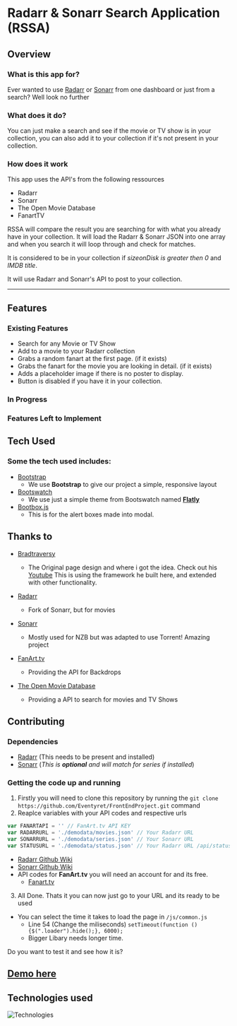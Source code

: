 # Radarr & Sonarr Search Application (RSSA)
 
## Overview
 
### What is this app for?
 
Ever wanted to use [Radarr](https://github.com/Radarr/Radarr) or [Sonarr](https://github.com/Sonarr/Sonarr) from one dashboard or just from a search? Well look no further

### What does it do?
 
You can just make a search and see if the movie or TV show is in your collection, you can also add it to your collection if it's not present in your collection.
 
### How does it work
 
This app uses the API's from the following ressources
- Radarr
- Sonarr
- The Open Movie Database
- FanartTV

RSSA will compare the result you are searching for with what you already have in your collection.
It will load the Radarr & Sonarr JSON into one array and when you search it will loop through and check for matches. 

It is considered to be in your collection if *sizeonDisk is greater then 0* and *IMDB title*. 

It will use Radarr and Sonarr's API to post to your collection.

---

## Features
 
### Existing Features
- Search for any Movie or TV Show
- Add to a movie to your Radarr collection
- Grabs a random fanart at the first page. (if it exists)
- Grabs the fanart for the movie you are looking in detail. (if it exists)
- Adds a placeholder image if there is no poster to display.
- Button is disabled if you have it in your collection.

### In Progress
 
### Features Left to Implement
 
## Tech Used
### Some the tech used includes:
- [Bootstrap](http://getbootstrap.com/)
    - We use **Bootstrap** to give our project a simple, responsive layout
- [Bootswatch](https://bootswatch.com)
    - We use just a simple theme from Bootswatch named **[Flatly](https://bootswatch.com/flatly/)**
- [Bootbox.js](http://bootboxjs.com/)
    - This is for the alert boxes made into modal.

## Thanks to

- [Bradtraversy](https://github.com/bradtraversy/movieinfo) 
    - The Original page design and where i got the idea. Check out his [Youtube](https://www.youtube.com/watch?v=YsPqjYGauns) This is using the framework he built here, and extended with other functionality.

- [Radarr](https://github.com/Radarr/Radarr)
    - Fork of Sonarr, but for movies
- [Sonarr](https://github.com/Sonarr/Sonarr)
    - Mostly used for NZB but was adapted to use Torrent! Amazing project
- [FanArt.tv](https://www.fanart.tv)
    - Providing the API for Backdrops
- [The Open Movie Database](https://www.omdbapi.com/)
    - Providing a API to search for movies and TV Shows

## Contributing

### Dependencies
- [Radarr](https://github.com/Radarr/Radarr) (This needs to be present and installed)
- [Sonarr](https://github.com/Sonarr/Sonarr) (*This is **optional** and will match for series if installed*)
 
### Getting the code up and running
1. Firstly you will need to clone this repository by running the ```git clone https://github.com/Eventyret/FrontEndProject.git``` command
2. Reaplce variables with your API codes and respective urls
```javascript 
var FANARTAPI = '' // FanArt.tv API KEY
var RADARRURL = './demodata/movies.json' // Your Radarr URL
var SONARRURL = './demodata/series.json' // Your Sonarr URL 
var STATUSURL = './demodata/status.json' // Your Radarr URL /api/status
```


- [Radarr Github Wiki](https://github.com/Radarr/Radarr/wiki/API) 
- [Sonarr Github Wiki](https://github.com/Sonarr/Sonarr/wiki/API)
- API codes for **FanArt.tv** you will need an account for and its free.
    - [Fanart.tv](https://fanart.tv/get-an-api-key/)
3. All Done. Thats it you can now just go to your URL and its ready to be used

- You can select the time it takes to load the page in `/js/common.js`
   - Line 54 (Change the miliseconds) `setTimeout(function () {$(".loader").hide();}, 6000);`
   - Bigger Libary needs longer time.

Do you want to test it and see how it is?
## [Demo here](https://eventyret.github.io/FrontEndProject)

## Technologies used

![Technologies](https://camo.githubusercontent.com/904ade21b6fb63dec17555495bb36f749ba52023/68747470733a2f2f73332d75732d776573742d322e616d617a6f6e6177732e636f6d2f706c7567696e7365727665722f646f635265736f75726365732f737461636b2e737667)